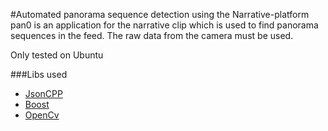#Automated panorama sequence detection using the Narrative-platform
pan0 is an application for the narrative clip which is used to find panorama sequences in the feed. 
The raw data from the camera must be used.

Only tested on Ubuntu

###Libs used
* [JsonCPP](http://jsoncpp.sourceforge.net/)
* [Boost](http://www.boost.org/)
* [OpenCv](http://opencv.org/)
